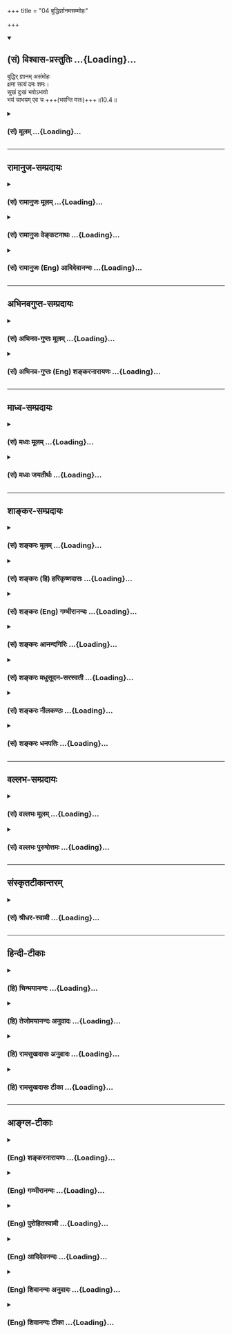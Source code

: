 +++
title = "04 बुद्धिर्ज्ञानमसम्मोहः"

+++
<div class="js_include" newlevelforh1="2" title="(सं) विश्वास-प्रस्तुतिः" unfilled url="/mahAbhAratam/vyAsaH/shlokashaH/06-bhIShma-parva/03-bhagavad-gItA-parva/saMskRtam/vishvAsa-prastutiH/10_vibhUti-vistAra-yoga/04_buddhirjnAnamasam.md">
<details open><summary><h2>(सं) विश्वास-प्रस्तुतिः ...{Loading}...</h2></summary>

बुद्धिर् ज्ञानम् असंमोहः  
क्षमा सत्यं दमः शमः।  
सुखं दुःखं भवोऽभावो  
भयं चाभयम् एव च +++(भवन्ति मत्तः)+++॥10.4॥
</details>
</div>
<div class="js_include collapsed" newlevelforh1="3" title="(सं) मूलम्" unfilled url="/mahAbhAratam/vyAsaH/shlokashaH/06-bhIShma-parva/03-bhagavad-gItA-parva/saMskRtam/mUlam/10_vibhUti-vistAra-yoga/04_buddhirjnAnamasam.md">
<details><summary><h3>(सं) मूलम् ...{Loading}...</h3></summary>

बुद्धिर्ज्ञानमसंमोहः क्षमा सत्यं दमः शमः।  
सुखं दुःखं भवोऽभावो भयं चाभयमेव च।।10.4।।
</details>
</div>


_________________
## रामानुज-सम्प्रदायः
<div class="js_include collapsed" newlevelforh1="3" title="(सं) रामानुजः मूलम्" unfilled url="/mahAbhAratam/vyAsaH/shlokashaH/06-bhIShma-parva/03-bhagavad-gItA-parva/saMskRtam/rAmAnujaH/mUlam/10_vibhUti-vistAra-yoga/04_buddhirjnAnamasam.md">
<details><summary><h3>(सं) रामानुजः मूलम् ...{Loading}...</h3></summary>

।।10.4।।**बुद्धिः** मनसो निरूपणसामर्थ्यम्; **ज्ञानं**
चिदचिद्वस्तुविशेषविषयः निश्चयः। **असंमोहः** पूर्वगृहीताद् रजतादेः
विसजातीये शुक्तिकादिवस्तुनि सजातीयताबुद्धिनिवृत्तिः। **क्षमा**
मनोविकारहेतौ सति अपि अविकृतमनस्त्वम्। **सत्यं** यथादृष्टविषयं भूतहितरूपं
वचनम्; तद्नुगणा मनोवृत्तिः इह अभिप्रेता; मनोवृत्तिप्रकरणात्। **दमः**
बाह्यकरणानाम् अनर्थविषयेभ्यो नियमनम्। **शमः** अन्तःकरणस्य तथा नियमनम्।
**सुखम्** आत्मानुकूलानुभवः। **दुःखं** प्रतिकूलानुभवः। **भवो** भवनम्
अनुकूलानुभवहेतुकं मनसो भवनम्। **अभावः,प्रतिकूलानुभवहेतुको मनसः अवसादः।**
भयम् **आगामिनो दुःखस्य हेतुदर्शनजं दुःखम्; तन्निवृत्तिः** अभयम्।
**अहिंसा परदुःखाहेतुत्वम्।** समता **आत्मनि सुहृत्सु विपक्षेषु च
अर्थानर्थयोः सममतित्वम्।** तुष्टिः **सर्वेषु आत्मसु दृष्टेषु
तोषस्वभावत्वम्।** तपः **शीस्त्रीयो भोगसंकोचरूपः कायक्लेशः।** दानं
**स्वकीयभोग्यानां परस्मै प्रतिपादनम्।** यशो **गुणवत्ताप्रथा;** अयशः
**नैर्गुण्यप्रथा; कीर्त्यकीर्त्यनुगुणमनोवृत्तिविशेषौ तथा उक्तौ;
मनोवृत्तिप्रकरणात्। तपोदाने च तथा। एवमाद्याः सर्वेषां** भूतानां भावाः
**प्रवृत्तिनिवृत्तिहेतवो मनोवृत्तयो** मत्त एव **मत्संकल्पायत्ताः
भवन्ति। सर्वस्य भूतजातस्य सृष्टिस्थित्योः प्रवर्तयितारः च
मत्संकल्पायत्तप्रवृत्तय इत्याह --**

</details>
</div>
<div class="js_include collapsed" newlevelforh1="3" title="(सं) रामानुजः वेङ्कटनाथः" unfilled url="/mahAbhAratam/vyAsaH/shlokashaH/06-bhIShma-parva/03-bhagavad-gItA-parva/saMskRtam/rAmAnujaH/venkaTanAthaH/10_vibhUti-vistAra-yoga/04_buddhirjnAnamasam.md">
<details><summary><h3>(सं) रामानुजः वेङ्कटनाथः ...{Loading}...</h3></summary>

  
  
।।10.4।। भक्त्युत्पत्तिविवृद्ध्यर्था \[गी.सं.14\] इत्यत्र विवक्षितं
विवृण्वन्नुक्तेन तत्फलितेन च वक्ष्यमाणप्रकरणस्य च सङ्गतिमाह -- एवमिति।
बुद्धिज्ञानशब्दयोः पौनरुक्त्यपरिहारायबुद्धिमत्त्वाज्जानाति इति
प्रयोगानुसारेण शक्तिलक्षणया बुध्यतेऽनयेति तद्व्युत्पत्त्या वा
हेतुकार्यपरतया व्याख्यातिबुद्धिर्मनसो निरूपणसामर्थ्यमिति।
असम्मोहासक्त्या तद्धेतुभूतं ज्ञानमिह विवक्षितमित्यभिप्रायेणाहज्ञानं
चिदचिद्वस्तुविशेषविषयो निश्चय इति।
बुद्धिज्ञानशब्दयोरध्यवसायमोक्षधीविषयत्वेन व्याख्यानं
शब्दद्वयसङ्कोचादिप्रसङ्गादनादृतम्। विजातीये सजातीयताबुद्धिः सम्मोहः
तदुदाहरति -- पूर्वेति। पूर्वगृहीतात्; आपणादिनिष्ठतयाऽनुभूतादित्यर्थः। इदं
च स्मर्यमाणाध्यासोदाहरणम्। न कोपाख्यविकाराभावमात्रेण सुषुप्त्यादिषु
क्षमाशब्दः; अपितु कोपहेतुषु सत्सु तदभावे तत्प्रयोग
इत्यभिप्रायेणाह,मनोविकारेति। क्रोधहेतावाक्रोशताडनादौ सत्यपीत्यर्थः। ननु
कथं हेतौ सति तत्कार्यनिवृत्तिः तथात्वे तस्य हेतुत्वमेव हीयेत उच्यते --
नह्यवश्यं हेतौ सति कार्येण भवितव्यमिति नियमः अपितु प्रतिबन्धकरहितायां
सामग्र्यां सत्याम् अन्यथा प्रत्येकं हेतूनां प्रतिबद्धानां च
तत्तत्कार्यजनकत्वे कार्यस्य सदातनत्वसार्वत्रिकत्वप्रसङ्गात्;
नित्यविभोश्च कारणस्य सद्भावात् तर्हि कः क्षमाया विस्मयः इति चेद्यथा
मणिमन्त्रादिभिः स्फोटसामग्री स्तभ्यते तथा प्रबलविवेकाख्यप्रतिबन्धकेन
कोपसामग्र्या दुर्निवारायाः स्तम्भनादिति भावः। वस्तुसत्यत्वस्य
यथार्थदर्शनमप्यपेक्षितम्; तथापि यथादृष्टवचनमात्रे वक्तुर्नापराधः;
भ्रमस्य दैवागतत्वादित्यभिप्रायेणयथादृष्टविषयमित्येतावदुक्तम्।
परमार्थत्वेऽपि परानर्थहेतोःसत्यं भूतहितं प्रोक्तम् इत्यादिभिः
सत्यत्वप्रतिक्षेपात्भूतहितरूपेति विशेषितम्। भावशब्दस्य मनोवृत्तौ
प्रसिद्धिप्रकर्षबलमग्र्यप्रायनयं चाभिप्रेत्य सत्यशब्दस्यात्र
लाक्षणिकत्वमाहतदनुगुणेति। शमदमशब्दयोरेकैकस्योभयनियमनाभिधानसामर्थ्येऽपि
पौनरुक्त्यपरिहाराय विषयभेदे वक्तव्ये नियमनक्रमेण
दमशमयोर्बाह्यान्तरकरणविषयत्वोक्तिः। शास्त्रीयेभ्यो नियमनस्य
निषिद्धत्वात्अनर्थविषयेभ्य इत्युक्तम्। तथेति अनर्थविषयेभ्य
एव। अनुकूलत्वमात्रं प्रतिकूलत्वमात्रमेव च सुखदुःखयोर्लक्षणम् तथापि
मनोवृत्तिरूपत्वसिद्ध्यर्थमनुभवशब्दः। सुखदुःखभयाभयमध्यपतितत्वात्भवोऽभावः
इत्यत्रापि परस्परविरुद्धार्थविषयत्वं सम्भवदपरित्याज्यम् ततश्च
भावाभावशब्दयोः प्रत्ययभेदमात्रमेव; न त्वर्थभेदः तत्र चाभाव इत्येव
पदच्छेदः तयोरपि मनोवृत्तिरूपत्वं वक्तव्यम् प्रस्तुतयोरेव च
सुखदुःखयोस्तद्धेतुत्वमुचितम् अत एवभवो भव्यता; भावोऽभिप्रायः इत्यादि
परव्याख्यानं मन्दम् तदेतदखिलमभिप्रेत्याहअनुकूलेति। भवनमिति उद्धर्षोऽत्र
विवक्षितः अवसादप्रतियोगित्वात्। अनवसादानुद्धर्षो हि सहोक्तौ
वाक्यकारेणतल्लब्धिर्विवेकविमोकाभ्यासक्रियाकव्याणानवसादानुद्धर्षेभ्यः
\[बो.वृ.\] इति। सुखदुःखशब्दाभ्यां पौनरुक्त्यव्युदासाय
भयाभयशब्दयोस्तद्विशेषविषयतां दर्शयति -- आगामिन इति।
आगामिप्रत्यवायोत्प्रेक्षा भयमिति लक्षणेऽपि तस्यैव ज्ञानविशेषस्य
प्रतिकूलरूपत्वाद्दुःखत्वम् नह्यन्यो दुःखाख्यो गुणोऽस्मद्दर्शने।  
  
परदुःखाहेतुत्वमित्यत्र दुःखशब्देनाहितं विवक्षितम्; चिकित्सादौ
हितरूपदुःखकरणस्य हिंसात्वाभावात्; प्रपञ्चितं चैतत्प्रागेव।
अभयाहिंसयोरभावरूपयोरपि भावान्तरत्ववेषेण मनोवृत्तिरूपत्वं भाव्यम्।
समत्वप्रकारेषु बहुषु सत्स्वपि
हिंसानिषेधप्रसङ्गाद्धिंसाविषयभूतशत्रुस्मृतिर्जाता ततश्च द्वेषाद्यभावेन
शत्रुमित्रादिसाम्यं प्रदेशान्तरप्रपञ्चितमिह
विवक्षितमित्यभिप्रायेणाहआत्मनीति। न चलति निजवर्णधर्मतो यः
सममतिरात्मसुहृद्विपक्षपक्षे। न हरति नच हन्ति किञ्चिदुच्चैः सितमनसं
तमवेहि विष्णुभक्तम् \[वि.पु.3।7।20\] इति भगवत्पराशरवचनमिह तत्तत्पदैः
स्मारितम्। अर्थानर्थयोरिति --
आत्मार्थपरार्थयोरात्मानर्थपरानर्थयोश्चेत्यादि भाव्यम्। तुष्टेः
समतासहपाठात् शत्रूणां समृद्धिमतामपि सङ्ग्रहाय सर्वशब्दः। सर्वत्र सन्तोष
एव ह्यात्मनः स्वारसिकः प्राप्तः; प्रातिकूल्यभावनाद्युपाध्यधीनं हि
वैरादिकमित्यभिप्रायेणसन्तोषस्वभावत्वमित्युक्तम्। इदं च मैत्र्यादिषु
चतुर्षु मुदिताख्यचित्तपरिकर्म। बाह्यागमादिमूलक्लेशस्य
तपस्त्वव्यवच्छेदायोक्तंशास्त्रीय इति। शास्त्रधिस्यैव भोगसङ्कोचस्य
व्याध्यादिवशादक्लेशात्मकत्वे तपस्त्वं नास्तीति व्यञ्जनायकायक्लेश
इत्युक्तम्। दाने परकीयानां स्वकीयानामपि हेयभूतानां
व्यवच्छेदायस्वकीयभोग्यानामित्युक्तम्। परस्मै प्रतिपादनं
परस्वत्वापादनमित्यर्थः। अयशश्शब्दै नञो विरोधिपरत्वं
प्रयोगप्रकर्षसिद्धमाह -- नैर्गुण्यप्रथेति। सदोषत्वप्रथेत्यर्थः।
प्रथात्वमात्रमुभयसाधारणम् अतो गुणवत्त्वनैर्गुण्याभ्यां
विशेषणम्। एतच्चेत्यादिकं पूर्ववत्। सिंहावलोकितकेनाह -- तपोदाने च तथेति
मनोवृत्तिविशेषावित्यर्थः।
उक्तमात्रव्युदासायोपलक्षणतामभिप्रेत्याहएवमाद्या इति। अभिप्रायेऽपि
भावशब्दप्रयोगादत्र भावशब्दस्य मनोवृत्तिविषयता। सर्वेषां कर्तृकरणादीनां
प्रवृत्तेः स्वाधीनत्वेऽपि मनोवृत्त्युदाहरणं
प्राकरणिकभक्तिरूपमनोवृत्तेरपि स्वसङ्कल्पमूलत्वज्ञापनार्थम्।
प्रवृत्तिनिवृत्त्योः स्वाधीनत्वे कैमुत्यार्थमाहप्रवृत्तिनिवृत्तिहेतव
इति। मत्त एव इत्यत्र परोक्तसन्निधिमात्रादिव्युदासाय,पञ्चम्यवगतं हेतुत्वं
व्यापारमुखेनेत्याहमत्सङ्कल्पेति। पृथग्विधानां परस्परविरुद्धानामप्यहमेको
हेतुरित्येवकाराभिप्रायः।

</details>
</div>
<div class="js_include collapsed" newlevelforh1="3" title="(सं) रामानुजः (Eng) आदिदेवानन्दः" unfilled url="/mahAbhAratam/vyAsaH/shlokashaH/06-bhIShma-parva/03-bhagavad-gItA-parva/saMskRtam/rAmAnujaH/english/AdidevAnandaH/10_vibhUti-vistAra-yoga/04_buddhirjnAnamasam.md">
<details><summary><h3>(सं) रामानुजः (Eng) आदिदेवानन्दः ...{Loading}...</h3></summary>

10.4 - 10.5 'Intelligence' is the power of the mind to determine.
'Knowledge' is the power of determining the difference between the two entities - non-sentient matter and the individual self. 'Non-delusion'
is freedom from the delusion of perceiving as silver the mother-of-pearl etc., which are different from silver etc., previously observed.
'Forbearance', is a non-disturbed state of mind, even when there is a cause for getting disturbed. 'Truth' is speech about things as they are actually seen, and meant for the good of all beings. Here, the working of the mind in conformity with the ideal is intended, because the context is with reference to the working of the mind. 'Restraint' is the checking of the outgoing organs from their tendency to move towards their objects and generate evil. 'Self-control' is the restraint of the mind in the same manner. 'Pleasure' is the experience of what is agreeable to oneself. 'Pain' is th experience of what is adverse.
'Exaltation' is that state of elation of the mind caused by experiences which are agreeable to oneself. 'Depression' is the state of mind caused by disagreeable experiences. 'Fear' is the misery which springs from the perception of the cause of future sufferings. 'Fearlessness' is the absence of such feelings. 'Non-violence' is avoidance of being the cause of sorrow to others. 'Eability' is to become eable in mind whether good or bad befalls and to look upon with the same eanimity on what happens to oneself, friends and enemies. 'Cheerfulness' is the natural disposition to feel pleased with everything seen. 'Austerity' is the chastising of the body by denying to oneself pleasures, as enjoined by the scriptures. 'Beneficence' is giving to another what contributes to one's own enjoyment. 'Fame' is the renown of possessing good alities.
'Infamy' is notoriety of possessing bad alities. The workings of the mind which are in accordance with fame and infamy must be understood here, because it is the subject-matter of the context. Austerity and beneficence are to be understood in the same way. All these mental faculties - these functioning of the mind - resulting either in activity or inactivity, are from Me alone, i.e., are dependent on My volition.
Sri Krsna declares: 'Thos agents who direct the creation, sustentation etc., of all beings, have their activity dependent on My Will.'

</details>
</div>


_________________
## अभिनवगुप्त-सम्प्रदायः
<div class="js_include collapsed" newlevelforh1="3" title="(सं) अभिनव-गुप्तः मूलम्" unfilled url="/mahAbhAratam/vyAsaH/shlokashaH/06-bhIShma-parva/03-bhagavad-gItA-parva/saMskRtam/abhinava-guptaH/mUlam/10_vibhUti-vistAra-yoga/04_buddhirjnAnamasam.md">
<details><summary><h3>(सं) अभिनव-गुप्तः मूलम् ...{Loading}...</h3></summary>

।।10.1 -- 10.5।। प्राक्तनैर्नवभिरध्यायैर्य एवार्थो लक्षितः; स एव
प्रतिपदपाठैरस्मिन्नध्याये प्रतायते। तथा चाह -- भूय एव इति। उक्तमेवार्थं
स्फुटीकर्तुं +++(;N;K विस्पष्टीकर्तुं)+++ पुनः कथ्यमानं श्रृण्विति। अर्जुनोऽपि
एवमेवाभिधास्यति भूयः कथय +++(X; 18)+++ इति। इत्यध्यायतात्पर्यम्। शिष्टं
निगदव्याख्यातमिति ( -- व्याख्यानमिति) किं पुनरुक्तेन सन्दिग्धं तु
निर्णेष्यते। भूय इत्यादि पृथग्विधा इत्यन्तम्। असंमोहः उत्साहः।

</details>
</div>
<div class="js_include collapsed" newlevelforh1="3" title="(सं) अभिनव-गुप्तः (Eng) शङ्करनारायणः" unfilled url="/mahAbhAratam/vyAsaH/shlokashaH/06-bhIShma-parva/03-bhagavad-gItA-parva/saMskRtam/abhinava-guptaH/english/shankaranArAyaNaH/10_vibhUti-vistAra-yoga/04_buddhirjnAnamasam.md">
<details><summary><h3>(सं) अभिनव-गुप्तः (Eng) शङ्करनारायणः ...{Loading}...</h3></summary>

10.4 See Comment under 10.5

</details>
</div>


_________________
## माध्व-सम्प्रदायः
<div class="js_include collapsed" newlevelforh1="3" title="(सं) मध्वः मूलम्" unfilled url="/mahAbhAratam/vyAsaH/shlokashaH/06-bhIShma-parva/03-bhagavad-gItA-parva/saMskRtam/madhvaH/mUlam/10_vibhUti-vistAra-yoga/04_buddhirjnAnamasam.md">
<details><summary><h3>(सं) मध्वः मूलम् ...{Loading}...</h3></summary>

।।10.4।। तत्प्रथयति -- बुद्धिरित्यादिना। कार्याकार्यविनिश्चयो बुद्धिः।
ज्ञानं प्रतीतिः। ज्ञानं प्रतीतिर्बुद्धिस्तु कार्याकार्यविनिश्चयः इति
ह्यभिधानम्। दम इन्द्रियनिग्रहः। शमः परमात्मनि निष्ठा। शमो मन्निष्ठता
बुद्धेर्दम इन्द्रियनिग्रहः \[11।17।36\] इति भागवते।

</details>
</div>
<div class="js_include collapsed" newlevelforh1="3" title="(सं) मध्वः जयतीर्थः" unfilled url="/mahAbhAratam/vyAsaH/shlokashaH/06-bhIShma-parva/03-bhagavad-gItA-parva/saMskRtam/madhvaH/jayatIrthaH/10_vibhUti-vistAra-yoga/04_buddhirjnAnamasam.md">
<details><summary><h3>(सं) मध्वः जयतीर्थः ...{Loading}...</h3></summary>

।।10.4।। तर्ह्यादिमित्यनेन बुद्धिरित्यादिकं गतार्थमित्यत आह -- **तदि**ति।
सर्वादित्वं बुद्धिरुपलब्धिर्ज्ञानमित्यनर्थान्तरमिति गौतमवचनात्।
बुद्धिर्ज्ञानमिति पुनरुक्तिरित्यत आह -- **कार्ये**ति। कुत एतदित्यत आह --
**ज्ञानमि**ति। ज्ञायतेऽनेनेति ज्ञानं शास्त्रमित्यसत्;
अध्यात्मिकधर्मप्रसङ्गात्। दमो बाह्येन्द्रियोपशमः; शमोऽन्तःकरणस्योपशम इति
कश्चित् (शं.) तदसत्; एकेनैव शब्देन सिद्धत्वात्; किन्तु दमः क्रियासु
विनयः; शमो बाह्यान्तःकरणसंयम इत्यपरः; तदप्यसदिति भावेनाह -- **दम** इति।
कुत इत्यत आह --,**शम** इति।

</details>
</div>


_________________
## शाङ्कर-सम्प्रदायः
<div class="js_include collapsed" newlevelforh1="3" title="(सं) शङ्करः मूलम्" unfilled url="/mahAbhAratam/vyAsaH/shlokashaH/06-bhIShma-parva/03-bhagavad-gItA-parva/saMskRtam/shankaraH/mUlam/10_vibhUti-vistAra-yoga/04_buddhirjnAnamasam.md">
<details><summary><h3>(सं) शङ्करः मूलम् ...{Loading}...</h3></summary>

।।10.4।। --,**बुद्धिः** अन्तःकरणस्य सूक्ष्माद्यर्थावबोधनसामर्थ्यम्;
तद्वन्तं बुद्धिमानिति हि वदन्ति। **ज्ञानम्** आत्मादिपदार्थानामवबोधः।
**असंमोहः** प्रत्युत्पन्नेषु बोद्धव्येषु विवेकपूर्विका प्रवृत्तिः।
**क्षमा** आक्रुष्टस्य ताडितस्य वा अविकृतचित्तता। **सत्यं** यथादृष्टस्य
यथाश्रुतस्य च आत्मानुभवस्य परबुद्धिसंक्रान्तये तथैव उच्चार्यमाणा वाक्
सत्यम् उच्यते। **दमः** बाह्येन्द्रियोपशमः। **शमः** अन्तःकरणस्य उपशमः।
**सुखम्** आह्लादः। **दुःखं** संतापः। **भवः** उद्भवः। **अभावः**
तद्विपर्ययः। भयं च त्रासः; **अभयमेव च** तद्विपरीतम्।।

</details>
</div>
<div class="js_include collapsed" newlevelforh1="3" title="(सं) शङ्करः (हि) हरिकृष्णदासः" unfilled url="/mahAbhAratam/vyAsaH/shlokashaH/06-bhIShma-parva/03-bhagavad-gItA-parva/saMskRtam/shankaraH/hindI/harikRShNadAsaH/10_vibhUti-vistAra-yoga/04_buddhirjnAnamasam.md">
<details><summary><h3>(सं) शङ्करः (हि) हरिकृष्णदासः ...{Loading}...</h3></summary>

।।10.4।। इसलिये भी मैं लोकोंका महान् ईश्वर हूँ --, सूक्ष्म; सूक्ष्मतर
आदि पदार्थोंको समझनेवाली अन्तःकरणकी ज्ञानशक्तिका नाम बुद्धि है। उससे
युक्त मनुष्यको ही बुद्धिमान् कहते हैं। ज्ञान -- आत्मा आदि पदार्थोंका
बोध; असंमोह -- जाननेयोग्य पदार्थ प्राप्त होनेपर उनमें विवेकपूर्वक
प्रवृत्ति; क्षमा -- किसीके द्वारा अपनी निन्दाकी जाने या ताड़ना दी जानेपर
भी चित्तमें विकार न होना; सत्य -- देखने और सुननेसे जिस प्रकारका अपनेको
अनुभव हुआ हो; उसको दूसरेकी बुद्धिमें पहुँचानेके लिये उसी प्रकार कही
जानेवाली वाणी सत्य कहलाती है; दम -- बाह्य इन्द्रियोंको वशमें कर लेना; शम
-- अन्तःकरणकी उपरति; सुख -- आह्लाद; दुःख -- सन्ताप; भव -- उत्पत्ति; अभाव
-- उत्पत्तिके विपरीत ( विनाश ) तथा भय -- त्रास और अभय -- उसके विपरीत जो
निर्भयता है वह भी।

</details>
</div>
<div class="js_include collapsed" newlevelforh1="3" title="(सं) शङ्करः (Eng) गम्भीरानन्दः" unfilled url="/mahAbhAratam/vyAsaH/shlokashaH/06-bhIShma-parva/03-bhagavad-gItA-parva/saMskRtam/shankaraH/english/gambhIrAnandaH/10_vibhUti-vistAra-yoga/04_buddhirjnAnamasam.md">
<details><summary><h3>(सं) शङ्करः (Eng) गम्भीरानन्दः ...{Loading}...</h3></summary>

10.4 See Commentary under 10.5.

</details>
</div>
<div class="js_include collapsed" newlevelforh1="3" title="(सं) शङ्करः आनन्दगिरिः" unfilled url="/mahAbhAratam/vyAsaH/shlokashaH/06-bhIShma-parva/03-bhagavad-gItA-parva/saMskRtam/shankaraH/AnandagiriH/10_vibhUti-vistAra-yoga/04_buddhirjnAnamasam.md">
<details><summary><h3>(सं) शङ्करः आनन्दगिरिः ...{Loading}...</h3></summary>

।।10.4।। भगवतो लोकमहेश्वरत्वे हेत्वन्तरमाह -- **इतश्चेति।**
मुमुक्षुभिराराध्यत्वसिद्धये बन्धमोक्षसाधनं
पुरस्कृत्याशेषजगत्प्रकृत्यधिष्ठातृत्वलक्षणं सोपाधिकं भगवत्प्रभावमभिधत्ते
-- **बुद्धिरिति।** सूक्ष्मादीत्यादिशब्देन सूक्ष्मतरः सूक्ष्मतमश्चार्थो
गृह्यते। उक्तं सामर्थ्यं बुद्धिरित्यस्मिन्नर्थे प्रसिद्धिं प्रमाणयति --
**तद्वन्तमिति।** आत्मादीति। तदवबोधवन्तं हि ज्ञानिनं वदन्ति।
अन्तःकरणस्योपशमो विषयेभ्यो व्यावृत्तिरिति शेषः।

</details>
</div>
<div class="js_include collapsed" newlevelforh1="3" title="(सं) शङ्करः मधुसूदन-सरस्वती" unfilled url="/mahAbhAratam/vyAsaH/shlokashaH/06-bhIShma-parva/03-bhagavad-gItA-parva/saMskRtam/shankaraH/madhusUdana-sarasvatI/10_vibhUti-vistAra-yoga/04_buddhirjnAnamasam.md">
<details><summary><h3>(सं) शङ्करः मधुसूदन-सरस्वती ...{Loading}...</h3></summary>

।।10.4।। आत्मनो लोकमहेश्वरत्वं प्रपञ्चयति -- बुद्धिरन्तःकरणस्य
सूक्ष्मार्थविवेकसामर्थ्यम्। ज्ञानमात्मानात्सर्वपदार्थावबोधः। असंमोहः
प्रत्युत्पन्नेषु बोद्धव्येषु कर्तव्येषु वाऽव्याकुलतया विवेकेन
प्रवृत्तिः। क्षमा आकुष्टस्य ताडितस्य वा निर्विकारचित्तता। सत्यं
प्रमाणेनावबुद्धस्यार्थस्य तथैव भाषणम्। दमो बाह्येन्द्रियाणां
स्वविषयेभ्यो निवृत्तिः। शमोऽन्तःकरणस्य सा। सुखं
धर्मासाधारणकारणमनुकूलवेदनीयम्। दुःखमधर्मासाधारणकारणकं प्रतिकूलवेदनीयम्।
भवः उत्पत्तिः। भावः सत्ता। अभावोऽसत्तेति वा। भयं च
त्रासस्तद्विपरीतमभयम्। एवंच एकश्चकार उक्तसमुच्चयार्थः।
अपरोऽनुक्ताबुद्ध्यज्ञानादिसमुच्चयार्थः। एवेत्येते सर्वलोकप्रसिद्धा
एवेत्यर्थः। मत्तएव भवन्तीत्युत्तरेणान्वयः।

</details>
</div>
<div class="js_include collapsed" newlevelforh1="3" title="(सं) शङ्करः नीलकण्ठः" unfilled url="/mahAbhAratam/vyAsaH/shlokashaH/06-bhIShma-parva/03-bhagavad-gItA-parva/saMskRtam/shankaraH/nIlakaNThaH/10_vibhUti-vistAra-yoga/04_buddhirjnAnamasam.md">
<details><summary><h3>(सं) शङ्करः नीलकण्ठः ...{Loading}...</h3></summary>

।।10.4।। मम महेश्वरत्वादेव मत्तो बुद्ध्यादयो भवन्तीत्याह --
**बुद्धिरिति।** बुद्धिरन्तःकरणस्य सूक्ष्मार्थावबोधने सामर्थ्यम्;
ज्ञानमात्मानात्मादिपदार्थावबोधः। असंमोहः प्रत्युत्पन्नेषु
बोद्धव्येष्वव्याकुलतया विवेकपूर्विका प्रतिपत्तिः। क्षमा आकृष्टस्य
ताडितस्य वाऽविकृतचित्तता। सत्यं प्रमाणेनावगतस्यार्थस्य यथार्थत्वेन
भाषणम्। दमो बाह्येन्द्रियनियमः। शमो मनोनिग्रहः। सुखमाह्लादः। दुःखं तापः।
भव उत्पत्तिः। भावः सत्ता अभावस्तद्विपर्ययः। भयं त्रासः। अभयमेव च
तद्विपरीतम्।

</details>
</div>
<div class="js_include collapsed" newlevelforh1="3" title="(सं) शङ्करः धनपतिः" unfilled url="/mahAbhAratam/vyAsaH/shlokashaH/06-bhIShma-parva/03-bhagavad-gItA-parva/saMskRtam/shankaraH/dhanapatiH/10_vibhUti-vistAra-yoga/04_buddhirjnAnamasam.md">
<details><summary><h3>(सं) शङ्करः धनपतिः ...{Loading}...</h3></summary>

।।10.4।। स्वस्य लोकमहेश्वरत्वं देवादिबुद्य्धगोचरत्वेन साधितं तदेव
प्रपञ्चयति। बुद्धिरन्तःकरणस्य सूक्ष्माद्यर्थावबोधनसामर्थ्यम्।
ज्ञानमात्मादिपदार्थावबोधः। असंमोहः प्रत्युत्पन्नेषु ज्ञातव्येषु
विवेखपुरःसरा बुद्धिप्रवृत्तिः। आकुष्टस्य ताडितस्य वाऽविकृतचित्तता क्षमा।
प्रमाणावगतार्थस्य यथार्थभाषणं सत्यं। बाह्येन्द्रियोपशमो दमः।
अन्तःकरणशान्तिः शमः। आह्लादः सुखम्। तापो दुःखम्। भव उत्पत्तिः। अभावो
नाशः। भयं त्रासः। अभयमत्रासः।

</details>
</div>


_________________
## वल्लभ-सम्प्रदायः
<div class="js_include collapsed" newlevelforh1="3" title="(सं) वल्लभः मूलम्" unfilled url="/mahAbhAratam/vyAsaH/shlokashaH/06-bhIShma-parva/03-bhagavad-gItA-parva/saMskRtam/vallabhaH/mUlam/10_vibhUti-vistAra-yoga/04_buddhirjnAnamasam.md">
<details><summary><h3>(सं) वल्लभः मूलम् ...{Loading}...</h3></summary>

।।10.4 -- 10.5।। किञ्च अचिन्त्यैश्वर्ययोगकल्याणगुणान्मत्त एव
बुद्धिर्ज्ञानं च भवति। ज्ञानमित्युपलक्षणं सर्वस्य सदसद्गुणसर्गस्यमत्तः
सर्वं प्रवर्त्तते \[10।8\] इति वाक्यात्। तथाहि बुद्धिरित्यादि। बुद्धिः
तत्त्वतोऽध्यवसायरूपा; ज्ञानमुपदेशजन्यम्;असम्मूढः \[10।3\]
इत्यत्रोक्तोऽसम्मोहोऽपि मत्त एव भवति। क्षमा सहिष्णुता सत्यं
प्रमाणेनावबुद्धस्यार्थस्य तथैव भाषणम्; दमो बाह्येन्द्रियाणां
स्वविषयेभ्यो निवृत्तिः; शमोऽन्तःकरणस्य; सुखमात्मानुकूलानुभवः; दुःखं
तद्विपरीतं च मत्त एव भवति। मार्गत्रयाधिष्ठाताऽहं यथामार्गानुसरणं
तत्तदधिकृताय तथैव दुःखं सुखं प्रयच्छामीति भावः। एवं भवः उद्भवः;
अभावस्तद्विपरीतः; भयमभयं च दानं यशः अयशश्चेति
विंशद्भावास्तत्तन्मार्गरतानां प्राणिनां यथासर्गं पृथग्विधा मत्त एव
भवन्तिरूपनामविभेदेन जगत् क्रीडति यो यतः इति निबन्धोक्तेः। अनेन स्वस्य
मुख्यं कर्तृत्वं सर्वकारणत्वं चोक्तम्। प्रकृत्यादेस्तु करणत्वमेव; न
कारणत्वं साधकतमत्त्वादिति स्वयोगमहिमोक्तः।

</details>
</div>
<div class="js_include collapsed" newlevelforh1="3" title="(सं) वल्लभः पुरुषोत्तमः" unfilled url="/mahAbhAratam/vyAsaH/shlokashaH/06-bhIShma-parva/03-bhagavad-gItA-parva/saMskRtam/vallabhaH/puruShottamaH/10_vibhUti-vistAra-yoga/04_buddhirjnAnamasam.md">
<details><summary><h3>(सं) वल्लभः पुरुषोत्तमः ...{Loading}...</h3></summary>

  
  
।।10.4।। एवं ये जानन्ति तेषामन्येषामजानतां च सर्वेश्वरत्वात् मत्त एव
नानाविधा भावास्तत्तज्ज्ञानानुरूपा भवन्तीत्याह द्वयेन --
बुद्धिर्ज्ञानमसम्मोह इति। बुद्धिः धर्मज्ञानकौशलं; ज्ञानं स्वरूपात्मकम्;
असम्मोहो मायाविलासेषु; क्षमा दुष्टादिकृतिसहिष्णुता; सत्यं आपदादिष्वपि
यथार्थभाषणं; दम इन्द्रियनिग्रहः; शमः परमानन्दाप्तिरूपा शान्तिः; सुखं
मद्भावानन्दरूपं; दुःखं आनन्दतिरोधानात्मकं; भवः संसारात्मकः; अभावो नाशः;
भयं मृत्युकालादीनाम्। चकारेण यमयातनादयः। अभयं मच्चरणाप्त्या
कालादिभयाभावः।  
  

</details>
</div>


_________________
## संस्कृतटीकान्तरम्
<div class="js_include collapsed" newlevelforh1="3" title="(सं) श्रीधर-स्वामी" unfilled url="/mahAbhAratam/vyAsaH/shlokashaH/06-bhIShma-parva/03-bhagavad-gItA-parva/saMskRtam/shrIdhara-svAmI/10_vibhUti-vistAra-yoga/04_buddhirjnAnamasam.md">
<details><summary><h3>(सं) श्रीधर-स्वामी ...{Loading}...</h3></summary>

।।10.4।। लोकमहेश्वरतामेव स्फुटयति **-- बुद्धिरिति त्रिभिः।** बुद्धिः
सारासारविवेकनैपुण्यम्; ज्ञानमात्मविषयम्; असंमोहो व्याकुलत्वाभावः; क्षमा
सहिष्णुत्वम्; सत्यं यथार्थभाषणम्; दमो बाह्येन्द्रियसंयमः;
शमोऽन्तःकरणसंयमः; सुखमनुकूलसंवेदनीयम्; दुःखं च तद्विपरीतम्; भव उद्भवः
अभावस्तद्विपरीतः; भयं त्रासः; अभयं तद्विपरीतम्। अस्य लोकस्य मत्त एव
भवन्तीत्युत्तरेणान्वयः।

</details>
</div>


_________________
## हिन्दी-टीकाः
<div class="js_include collapsed" newlevelforh1="3" title="(हि) चिन्मयानन्दः" unfilled url="/mahAbhAratam/vyAsaH/shlokashaH/06-bhIShma-parva/03-bhagavad-gItA-parva/hindI/chinmayAnandaH/10_vibhUti-vistAra-yoga/04_buddhirjnAnamasam.md">
<details><summary><h3>(हि) चिन्मयानन्दः ...{Loading}...</h3></summary>

।।10.4।। See commentary under 10.5.

</details>
</div>
<div class="js_include collapsed" newlevelforh1="3" title="(हि) तेजोमयानन्दः अनुवादः" unfilled url="/mahAbhAratam/vyAsaH/shlokashaH/06-bhIShma-parva/03-bhagavad-gItA-parva/hindI/tejomayAnandaH/anuvAdaH/10_vibhUti-vistAra-yoga/04_buddhirjnAnamasam.md">
<details><summary><h3>(हि) तेजोमयानन्दः अनुवादः ...{Loading}...</h3></summary>

।।10.4।। बुद्धि, ज्ञान, मोह का अभाव, क्षमा, सत्य, दम (इन्द्रिय संयम), शम
(मन: संयम), सुख, दु:ख, जन्म और मृत्यु, भय और अभय।।

</details>
</div>
<div class="js_include collapsed" newlevelforh1="3" title="(हि) रामसुखदासः अनुवादः" unfilled url="/mahAbhAratam/vyAsaH/shlokashaH/06-bhIShma-parva/03-bhagavad-gItA-parva/hindI/rAmasukhadAsaH/anuvAdaH/10_vibhUti-vistAra-yoga/04_buddhirjnAnamasam.md">
<details><summary><h3>(हि) रामसुखदासः अनुवादः ...{Loading}...</h3></summary>

।।10.4 -- 10.5।। बुद्धि, ज्ञान, असम्मोह, क्षमा, सत्य, दम, शम, सुख, दुःख,
भव, अभाव, भय, अभय, अहिंसा, समता, तुष्टि, तप, दान, यश और अपयश --
प्राणियोंके ये अनेक प्रकारके और अलग-अलग (बीस) भाव मेरेसे ही होते हैं।

</details>
</div>
<div class="js_include collapsed" newlevelforh1="3" title="(हि) रामसुखदासः टीका" unfilled url="/mahAbhAratam/vyAsaH/shlokashaH/06-bhIShma-parva/03-bhagavad-gItA-parva/hindI/rAmasukhadAsaH/TIkA/10_vibhUti-vistAra-yoga/04_buddhirjnAnamasam.md">
<details><summary><h3>(हि) रामसुखदासः टीका ...{Loading}...</h3></summary>

।।10.4।।***व्याख्या--*'बुद्धिः'--**उद्देश्यको लेकर निश्चय करनेवाली
वृत्तिका नाम बुद्धि है।**'ज्ञानम्' --** सार-असार, ग्राह्य-अग्राह्य,
नित्य-अनित्य, सत्-असत्, उचित-अनुचित, कर्तव्य-अकर्तव्य -- ऐसा जो विवेक
अर्थात् अलग-अलग जानकारी है, उसका नाम 'ज्ञान' है। यह ज्ञान (विवेक)
मानवमात्रको भगवान्से मिला है।

</details>
</div>


_________________
## आङ्ग्ल-टीकाः
<div class="js_include collapsed" newlevelforh1="3" title="(Eng) शङ्करनारायणः" unfilled url="/mahAbhAratam/vyAsaH/shlokashaH/06-bhIShma-parva/03-bhagavad-gItA-parva/english/shankaranArAyaNaH/10_vibhUti-vistAra-yoga/04_buddhirjnAnamasam.md">
<details><summary><h3>(Eng) शङ्करनारायणः ...{Loading}...</h3></summary>

10.4. Intellect, knowledge, steadiness, patience, truth, control \[over sense-organs\], tranility \[of mind\], pleasure, pain, birth, death,
fear and courage;

</details>
</div>
<div class="js_include collapsed" newlevelforh1="3" title="(Eng) गम्भीरानन्दः" unfilled url="/mahAbhAratam/vyAsaH/shlokashaH/06-bhIShma-parva/03-bhagavad-gItA-parva/english/gambhIrAnandaH/10_vibhUti-vistAra-yoga/04_buddhirjnAnamasam.md">
<details><summary><h3>(Eng) गम्भीरानन्दः ...{Loading}...</h3></summary>

10.4 Intelligence, wisdom, non-delusion, forgiveness, truth, control of the external organs, control of the internal organs, happiness, sorrow,
birth, death and fear as also fearlessness;

</details>
</div>
<div class="js_include collapsed" newlevelforh1="3" title="(Eng) पुरोहितस्वामी" unfilled url="/mahAbhAratam/vyAsaH/shlokashaH/06-bhIShma-parva/03-bhagavad-gItA-parva/english/purohitasvAmI/10_vibhUti-vistAra-yoga/04_buddhirjnAnamasam.md">
<details><summary><h3>(Eng) पुरोहितस्वामी ...{Loading}...</h3></summary>

10.4 Intelligence, wisdom, non-illusion, forgiveness, truth,
self-control, calmness, pleasure, pain, birth, death, fear and fearlessness;

</details>
</div>
<div class="js_include collapsed" newlevelforh1="3" title="(Eng) आदिदेवनन्दः" unfilled url="/mahAbhAratam/vyAsaH/shlokashaH/06-bhIShma-parva/03-bhagavad-gItA-parva/english/AdidevanandaH/10_vibhUti-vistAra-yoga/04_buddhirjnAnamasam.md">
<details><summary><h3>(Eng) आदिदेवनन्दः ...{Loading}...</h3></summary>

10.4 Intelligence, knowledge, non-delusion, forbearance truth,
restraint, self-control, pleasure, pain, exaltation depression, fear and fearlessness;

</details>
</div>
<div class="js_include collapsed" newlevelforh1="3" title="(Eng) शिवानन्दः अनुवादः" unfilled url="/mahAbhAratam/vyAsaH/shlokashaH/06-bhIShma-parva/03-bhagavad-gItA-parva/english/shivAnandaH/anuvAdaH/10_vibhUti-vistAra-yoga/04_buddhirjnAnamasam.md">
<details><summary><h3>(Eng) शिवानन्दः अनुवादः ...{Loading}...</h3></summary>

10.4 Intellect, wisdom, non-delusion, forgiveness, truth,
self-restraint, calmness, happiness, pain, existence or birth,
non-existence or death, fear and also fearlessness.

</details>
</div>
<div class="js_include collapsed" newlevelforh1="3" title="(Eng) शिवानन्दः टीका" unfilled url="/mahAbhAratam/vyAsaH/shlokashaH/06-bhIShma-parva/03-bhagavad-gItA-parva/english/shivAnandaH/TIkA/10_vibhUti-vistAra-yoga/04_buddhirjnAnamasam.md">
<details><summary><h3>(Eng) शिवानन्दः टीका ...{Loading}...</h3></summary>

10.4 बुद्धिः intellect; ज्ञानम् wisdom; असंमोहः nondelusion; क्षमा
forgiveness; सत्यम् truth; दमः selfrestraint; शमः calmness; सुखम्
happiness; दुःखम् pain; भवः birth or existence; अभावः nonexistence; भयम्
fear; च and; अभयम् fearlessness; एव even; च and. Commentary Intellect is the power which the Antahkarana (the fourfold inner instrument -- the mind; the subconscious mind; intellect and egoism) has of understanding subtle objects. Wisdom is knowledge of the Self. Nondelusion is freedom from illusion. It consists in acting with discrimination when anything has to be done or kown at the moment. Patience is the nonagitation of the mind when assaulted or abused. Not thinking of any harm of evil for those who ahve assulted or abused is also patience. Patience is enduring without lamentation the three kinds of pains; Adhyatmika; Adhidaivika and Adhibhautika Taapas. Fever; etc.; is Adhyatmika pain. Pain or discomfort from severe cold; heat; too much rain; thunder; and lightning is Adhidaivika pain. Pain from scorpionsting; snakite; and wild animals is Adhibhautika pain.Satyam or truth is veracity. It is speaking of ones own actual or real experience of things as actually heard or seen. There is not the least twisting or exaggeration or the slightest modification of facts. Dama or selfrestraint is control of the external senses. It is withdrawal of the senses (ear; skin; eyes; tongue and nose) from their respective objects (viz.; sound; touch; form; palatable foods and fragrance). Sama is calmness or tranillity of the mind produced by checking the mind from thinking of external objects of the senses and by disconnecting it from the senses.Sukham Happiness. That which has Dharma or virtue as its chief cause and that which is favourable to all beings;
is happiness. Duhkham That which has Adhrama as its cause and that which is unfavourable to all beings; is pain.That which appears is Bhavah. Sat is Bhavah. Asat or unreality is Abhavah.

</details>
</div>
